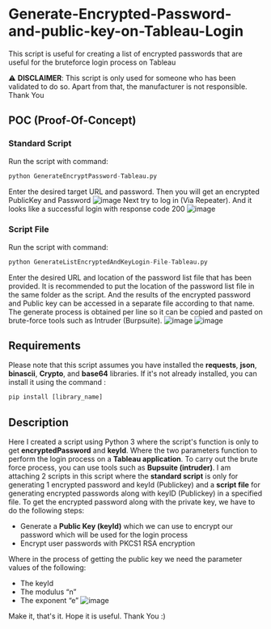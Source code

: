 # Generate-Encrypted-Password-and-public-key-on-Tableau-Login
This script is useful for creating a list of encrypted passwords that are useful for the bruteforce login process on Tableau

:warning: **DISCLAIMER**: This script is only used for someone who has been validated to do so. Apart from that, the manufacturer is not responsible. Thank You

## POC (Proof-Of-Concept)
### Standard Script
Run the script with command:
```py
python GenerateEncryptPassword-Tableau.py
```
Enter the desired target URL and password. Then you will get an encrypted PublicKey and Password
![image](https://github.com/isthofa-source/Generate-Encrypted-Password-and-public-key-on-Tableau-Login/assets/75401288/488929bf-fbf9-40ff-8f92-1f6459ab1541)
Next try to log in (Via Repeater). And it looks like a successful login with response code 200
![image](https://github.com/isthofa-source/Generate-Encrypted-Password-and-public-key-on-Tableau-Login/assets/75401288/33ce86b8-3c65-44ad-8f35-03ef94acf3c6)


### Script File
Run the script with command:
```py
python GenerateListEncryptedAndKeyLogin-File-Tableau.py
```
Enter the desired URL and location of the password list file that has been provided. It is recommended to put the location of the password list file in the same folder as the script. And the results of the encrypted password and Public key can be accessed in a separate file according to that name. The generate process is obtained per line so it can be copied and pasted on brute-force tools such as Intruder (Burpsuite).
![image](https://github.com/isthofa-source/Generate-Encrypted-Password-and-public-key-on-Tableau-Login/assets/75401288/95dc945b-fb97-4caa-adc1-055766c3777e)
![image](https://github.com/isthofa-source/Generate-Encrypted-Password-and-public-key-on-Tableau-Login/assets/75401288/35f6fdf2-67e2-46f0-a84a-d71f8e958005)

## Requirements
Please note that this script assumes you have installed the **requests**, **json**, **binascii**, **Crypto**, and **base64** libraries. If it's not already installed, you can install it using the command :
```py
pip install [library_name]
```
## Description
Here I created a script using Python 3 where the script's function is only to get **encryptedPassword** and **keyId**. Where the two parameters function to perform the login process on a **Tableau application**. To carry out the brute force process, you can use tools such as **Bupsuite (intruder)**. I am attaching 2 scripts in this script where the **standard script** is only for generating 1 encrypted password and keyId (Publickey) and a **script file** for generating encrypted passwords along with keyID (Publickey) in a specified file.
To get the encrypted password along with the private key, we have to do the following steps:
- Generate a **Public Key (keyId)** which we can use to encrypt our password which will be used for the login process
- Encrypt user passwords with PKCS1 RSA encryption

Where in the process of getting the public key we need the parameter values of the following:
- The keyId
- The modulus “n”
- The exponent “e”
![image](https://github.com/isthofa-source/Generate-Encrypted-Password-and-public-key-on-Tableau-Login/assets/75401288/fac50239-d643-4fb1-8555-92de5f61cfb8)

Make it, that's it. Hope it is useful. Thank You :)
